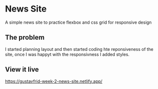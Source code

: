 # News Site

A simple news site to practice flexbox and css grid for responsive design

## The problem

I started planning layout and then started coding hte reponsiveness of the site, once I was happyt with the responsivness I added styles.

## View it live

https://gustavfrid-week-2-news-site.netlify.app/
